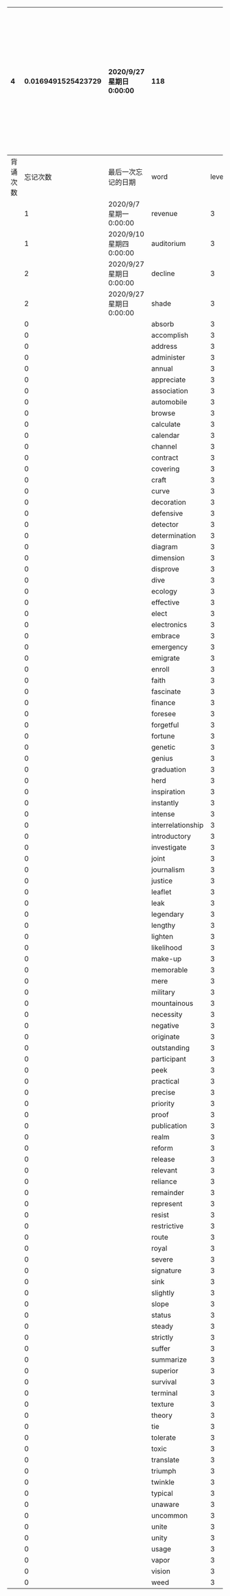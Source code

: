 |4|0.0169491525423729|2020/9/27 星期日 0:00:00|118|||||本行表示本列表背诵次数，最后一次遗忘率和最后一次背诵时间||
|:--|:--|:--|:--|:--|:--|:--|:--|:--|:--|
|背诵次数|忘记次数|最后一次忘记的日期|word|level|list|序号|页数|备注|助记备注|
||1|2020/9/7 星期一 0:00:00|revenue|3|10|110|82|||
||1|2020/9/10 星期四 0:00:00|auditorium|3|10|49|77|||
||2|2020/9/27 星期日 0:00:00|decline|3|10|75|79|||
||2|2020/9/27 星期日 0:00:00|shade|3|10|100|81|||
||0||absorb|3|10|62|78|||
||0||accomplish|3|10|105|82|||
||0||address|3|10|11|74|||
||0||administer|3|10|80|80|||
||0||annual|3|10|67|79|||
||0||appreciate|3|10|112|82|||
||0||association|3|10|103|82|||
||0||automobile|3|10|3|74|||
||0||browse|3|10|41|77|||
||0||calculate|3|10|55|78|||
||0||calendar|3|10|16|75|||
||0||channel|3|10|95|81|||
||0||contract|3|10|22|75|||
||0||covering|3|10|73|79|||
||0||craft|3|10|94|81|||
||0||curve|3|10|28|76|||
||0||decoration|3|10|64|78|||
||0||defensive|3|10|32|76|||
||0||detector|3|10|5|74|||
||0||determination|3|10|38|77|||
||0||diagram|3|10|97|81|||
||0||dimension|3|10|43|77|||
||0||disprove|3|10|99|81|||
||0||dive|3|10|61|78|||
||0||ecology|3|10|118|83|||
||0||effective|3|10|4|74|||
||0||elect|3|10|12|75|||
||0||electronics|3|10|30|76|||
||0||embrace|3|10|113|83|||
||0||emergency|3|10|46|77|||
||0||emigrate|3|10|27|76|||
||0||enroll|3|10|39|77|||
||0||faith|3|10|96|81|||
||0||fascinate|3|10|71|79|||
||0||finance|3|10|63|78|||
||0||foresee|3|10|109|82|||
||0||forgetful|3|10|2|74|||
||0||fortune|3|10|79|80|||
||0||genetic|3|10|83|80|||
||0||genius|3|10|65|79|||
||0||graduation|3|10|37|76|||
||0||herd|3|10|60|78|||
||0||inspiration|3|10|56|78|||
||0||instantly|3|10|86|80|||
||0||intense|3|10|76|79|||
||0||interrelationship|3|10|57|78|||
||0||introductory|3|10|1|74|||
||0||investigate|3|10|29|76|||
||0||joint|3|10|17|75|||
||0||journalism|3|10|47|77|||
||0||justice|3|10|18|75|||
||0||leaflet|3|10|88|80|||
||0||leak|3|10|66|79|||
||0||legendary|3|10|40|77|||
||0||lengthy|3|10|8|74|||
||0||lighten|3|10|81|80|||
||0||likelihood|3|10|14|75|||
||0||make-up|3|10|74|79|||
||0||memorable|3|10|31|76|||
||0||mere|3|10|10|74|||
||0||military|3|10|77|79|||
||0||mountainous|3|10|15|75|||
||0||necessity|3|10|45|77|||
||0||negative|3|10|20|75|||
||0||originate|3|10|26|76|||
||0||outstanding|3|10|33|76|||
||0||participant|3|10|78|80|||
||0||peek|3|10|72|79|||
||0||practical|3|10|35|76|||
||0||precise|3|10|34|76|||
||0||priority|3|10|107|82|||
||0||proof|3|10|24|76|||
||0||publication|3|10|19|75|||
||0||realm|3|10|58|78|||
||0||reform|3|10|53|78|||
||0||release|3|10|87|80|||
||0||relevant|3|10|98|81|||
||0||reliance|3|10|6|74|||
||0||remainder|3|10|108|82|||
||0||represent|3|10|117|83|||
||0||resist|3|10|70|79|||
||0||restrictive|3|10|23|75|||
||0||route|3|10|82|80|||
||0||royal|3|10|9|74|||
||0||severe|3|10|114|83|||
||0||signature|3|10|13|75|||
||0||sink|3|10|92|81|||
||0||slightly|3|10|42|77|||
||0||slope|3|10|102|82|||
||0||status|3|10|36|76|||
||0||steady|3|10|48|77|||
||0||strictly|3|10|7|74|||
||0||suffer|3|10|106|82|||
||0||summarize|3|10|115|83|||
||0||superior|3|10|69|79|||
||0||survival|3|10|116|83|||
||0||terminal|3|10|54|78|||
||0||texture|3|10|25|76|||
||0||theory|3|10|59|78|||
||0||tie|3|10|93|81|||
||0||tolerate|3|10|89|80|||
||0||toxic|3|10|101|81|||
||0||translate|3|10|50|77|||
||0||triumph|3|10|52|78|||
||0||twinkle|3|10|21|75|||
||0||typical|3|10|90|80|||
||0||unaware|3|10|68|78|||
||0||uncommon|3|10|85|79|||
||0||unite|3|10|84|80|||
||0||unity|3|10|51|80|||
||0||usage|3|10|111|82|||
||0||vapor|3|10|91|81|||
||0||vision|3|10|104|82|||
||0||weed|3|10|44|77|||
